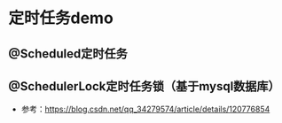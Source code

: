 # 定时任务demo
## @Scheduled定时任务
## @SchedulerLock定时任务锁（基于mysql数据库）
- 参考：https://blog.csdn.net/qq_34279574/article/details/120776854

